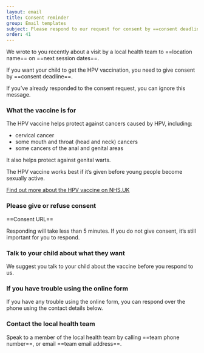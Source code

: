 ```yaml
---
layout: email
title: Consent reminder
group: Email templates
subject: Please respond to our request for consent by ==consent deadline==
order: 41
---
```


We wrote to you recently about a visit by a local health team to ==location name== on ==next session dates==.

If you want your child to get the HPV vaccination, you need to give consent by ==consent deadline==.

If you’ve already responded to the consent request, you can ignore this message.

### What the vaccine is for

The HPV vaccine helps protect against cancers caused by HPV, including:

- cervical cancer
- some mouth and throat (head and neck) cancers
- some cancers of the anal and genital areas

It also helps protect against genital warts.

The HPV vaccine works best if it’s given before young people become sexually active.

[Find out more about the HPV vaccine on NHS.UK](https://www.nhs.uk/conditions/vaccinations/hpv-human-papillomavirus-vaccine/)

### Please give or refuse consent

==Consent URL==

Responding will take less than 5 minutes. If you do not give consent, it’s still important for you to respond.

### Talk to your child about what they want

We suggest you talk to your child about the vaccine before you respond to us.

### If you have trouble using the online form

If you have any trouble using the online form, you can respond over the phone using the contact details below.

### Contact the local health team

Speak to a member of the local health team by calling ==team phone number==, or email ==team email address==.
